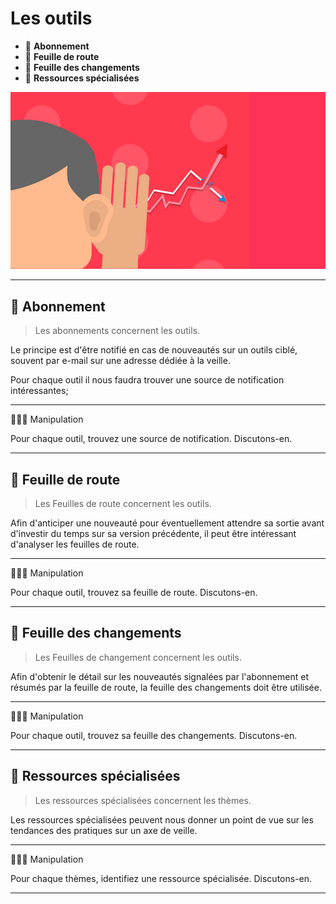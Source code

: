 # Les outils

*  🔖 **Abonnement**
*  🔖 **Feuille de route**
*  🔖 **Feuille des changements**
*  🔖 **Ressources spécialisées**

![image](https://raw.githubusercontent.com/seeren-training/Veille-Technologique/master/wiki/resources/outils.png)

___

## 📑 Abonnement


> Les abonnements concernent les outils. 

Le principe est d'être notifié en cas de nouveautés sur un outils ciblé, souvent par e-mail sur une adresse dédiée à la veille.

Pour chaque outil il nous faudra trouver une source de notification intéressantes;

___

👨🏻‍💻 Manipulation

Pour chaque outil, trouvez une source de notification. Discutons-en.

___

## 📑 Feuille de route

> Les Feuilles de route concernent les outils. 

Afin d'anticiper une nouveauté pour éventuellement attendre sa sortie avant d'investir du temps sur sa version précédente, il peut être intéressant d'analyser les feuilles de route.

___

👨🏻‍💻 Manipulation

Pour chaque outil, trouvez sa feuille de route. Discutons-en.

___

## 📑 Feuille des changements

> Les Feuilles de changement concernent les outils. 

Afin d'obtenir le détail sur les nouveautés signalées par l'abonnement et résumés par la feuille de route, la feuille des changements doit être utilisée.

___

👨🏻‍💻 Manipulation

Pour chaque outil, trouvez sa feuille des changements. Discutons-en.

___

## 📑 Ressources spécialisées

> Les ressources spécialisées concernent les thèmes. 

Les ressources spécialisées peuvent nous donner un point de vue sur les tendances des pratiques sur un axe de veille.

___

👨🏻‍💻 Manipulation

Pour chaque thèmes, identifiez une ressource spécialisée. Discutons-en.

___
